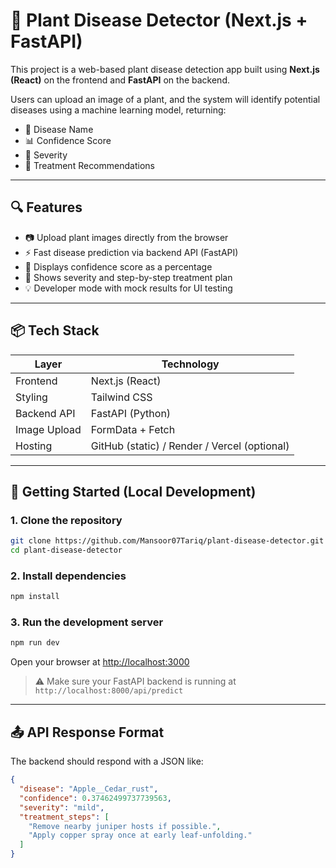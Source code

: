 # 🌿 Plant Disease Detector (Next.js + FastAPI)

This project is a web-based plant disease detection app built using **Next.js (React)** on the frontend and **FastAPI** on the backend.

Users can upload an image of a plant, and the system will identify potential diseases using a machine learning model, returning:
- 🌱 Disease Name
- 📊 Confidence Score
- 🧪 Severity
- 💊 Treatment Recommendations

---

## 🔍 Features

- 📷 Upload plant images directly from the browser
- ⚡ Fast disease prediction via backend API (FastAPI)
- 🎯 Displays confidence score as a percentage
- 🚨 Shows severity and step-by-step treatment plan
- 💡 Developer mode with mock results for UI testing

---

## 📦 Tech Stack

| Layer        | Technology       |
|--------------|------------------|
| Frontend     | Next.js (React)  |
| Styling      | Tailwind CSS     |
| Backend API  | FastAPI (Python) |
| Image Upload | FormData + Fetch |
| Hosting      | GitHub (static) / Render / Vercel (optional) |

---

## 🧪 Getting Started (Local Development)

### 1. Clone the repository

```bash
git clone https://github.com/Mansoor07Tariq/plant-disease-detector.git
cd plant-disease-detector
```

### 2. Install dependencies

```bash
npm install
```

### 3. Run the development server

```bash
npm run dev
```

Open your browser at [http://localhost:3000](http://localhost:3000)

> ⚠️ Make sure your FastAPI backend is running at `http://localhost:8000/api/predict`

---

## 📤 API Response Format

The backend should respond with a JSON like:

```json
{
  "disease": "Apple__Cedar_rust",
  "confidence": 0.37462499737739563,
  "severity": "mild",
  "treatment_steps": [
    "Remove nearby juniper hosts if possible.",
    "Apply copper spray once at early leaf‐unfolding."
  ]
}
```

